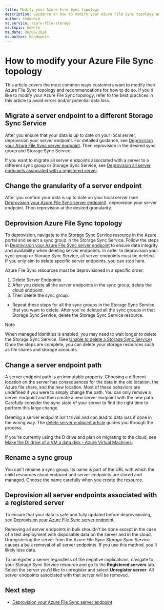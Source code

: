```yaml
---
title: Modify your Azure File Sync topology
description: Guidance on how to modify your Azure File Sync topology and avoid errors or data loss
author: khdownie
ms.service: azure-file-storage
ms.topic: how-to
ms.date: 06/05/2024
ms.author: kendownie
---
```


# How to modify your Azure File Sync topology

This article covers the most common ways customers want to modify their Azure File Sync topology and recommendations for how to do so. If you'd like to modify your Azure File Sync topology, refer to the best practices in this article to avoid errors and/or potential data loss.

## Migrate a server endpoint to a different Storage Sync Service

After you ensure that your data is up to date on your local server, deprovision your server endpoint. For detailed guidance, see [Deprovision your Azure File Sync server endpoint](./file-sync-server-endpoint-delete.md#scenario-2-you-intend-to-delete-your-server-endpoint-and-stop-using-this-specific-azure-file-share). Then reprovision in the desired sync group and Storage Sync Service.

If you want to migrate all server endpoints associated with a server to a different sync group or Storage Sync Service, see [Deprovision all server endpoints associated with a registered server](#deprovision-all-server-endpoints-associated-with-a-registered-server).

## Change the granularity of a server endpoint

After you confirm your data is up to date on your local server (see [Deprovision your Azure File Sync server endpoint](./file-sync-server-endpoint-delete.md#scenario-2-you-intend-to-delete-your-server-endpoint-and-stop-using-this-specific-azure-file-share)), deprovision your server endpoint. Then reprovision at the desired granularity.

## Deprovision Azure File Sync topology

To deprovision, navigate to the Storage Sync Service resource in the Azure portal and select a sync group in the Storage Sync Service. Follow the steps in [Deprovision your Azure File Sync server endpoint](./file-sync-server-endpoint-delete.md) to ensure data integrity and availability when deleting server endpoints. In order to deprovision your sync group or Storage Sync Service, all server endpoints must be deleted. If you only aim to delete specific server endpoints, you can stop here. 

Azure File Sync resources must be deprovisioned in a specific order:

 1. Delete Server Endpoints
 1. After you delete all the server endpoints in the sync group, delete the cloud endpoint.
 1. Then delete the sync group.
 - Repeat these steps for all the sync groups in the Storage Sync Service that you want to delete. After you've deleted all the sync groups in that Storage Sync Service, delete the Storage Sync Service resource.
> [!NOTE]
> When managed identities is enabled, you may need to wait longer to delete the Storage Sync Service. (See [Unable to delete a Storage Sync Service](./file-sync-troubleshoot-managed-identities.md#unable-to-delete-a-storage-sync-service)) 
 Once the steps are complete, you can delete your storage resources such as file shares and storage accounts. 

## Change a server endpoint path

A server endpoint path is an immutable property. Choosing a different location on the server has consequences for the data in the old location, the Azure file share, and the new location. Most of these behaviors are undefined if you were to simply change the path. You can only remove a server endpoint and then create a new server endpoint with the new path. Carefully consider the sync state of your server to find the right time to perform this large change.

Deleting a server endpoint isn't trivial and can lead to data loss if done in the wrong way. The [delete server endpoint article](file-sync-server-endpoint-delete.md) guides you through the process.

If you're currently using the D drive and plan on migrating to the cloud, see [Make the D: drive of a VM a data disk - Azure Virtual Machines](/azure/virtual-machines/windows/change-drive-letter).

## Rename a sync group

You can't rename a sync group. Its name is part of the URL with which the child resources cloud endpoint and server endpoints are stored and managed. Choose the name carefully when you create the resource.

## Deprovision all server endpoints associated with a registered server

To ensure that your data is safe and fully updated before deprovisioning, see [Deprovision your Azure File Sync server endpoint](./file-sync-server-endpoint-delete.md).

Removing all server endpoints in bulk shouldn't be done except in the case of a test deployment with disposable data on the server and in the cloud. Unregistering the server from the Azure File Sync *Storage Sync Service* causes a bulk removal of all server endpoints. If you use this method, you'll likely lose data.

To unregister a server regardless of the negative implications, navigate to your Storage Sync Service resource and go to the **Registered servers** tab. Select the server you'd like to unregister and select **Unregister server**. All server endpoints associated with that server will be removed.

## Next step

* [Deprovision your Azure File Sync server endpoint](./file-sync-server-endpoint-delete.md)


